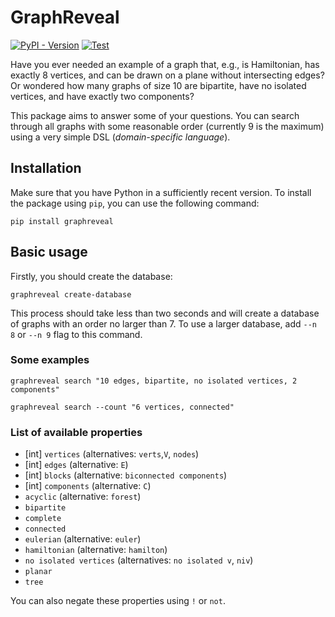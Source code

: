 # GraphReveal

[![PyPI - Version](https://img.shields.io/pypi/v/graphreveal)](https://pypi.org/project/graphreveal/)
[![Test](https://github.com/mdbrnowski/GraphReveal/actions/workflows/test.yml/badge.svg)](https://github.com/mdbrnowski/GraphReveal/actions/workflows/test.yml)

Have you ever needed an example of a graph that, e.g., is Hamiltonian, has exactly 8 vertices, and can be drawn on a plane without intersecting edges? Or wondered how many graphs of size 10 are bipartite, have no isolated vertices, and have exactly two components?

This package aims to answer some of your questions. You can search through all graphs with some reasonable order (currently 9 is the maximum) using a very simple DSL (*domain-specific language*).

## Installation

Make sure that you have Python in a sufficiently recent version. To install the package using `pip`, you can use the following command:

```shell
pip install graphreveal
```

## Basic usage

Firstly, you should create the database:

```shell
graphreveal create-database
```

This process should take less than two seconds and will create a database of graphs with an order no larger than 7. To use a larger database, add `--n 8` or `--n 9` flag to this command.

### Some examples

```shell
graphreveal search "10 edges, bipartite, no isolated vertices, 2 components"
```

```shell
graphreveal search --count "6 vertices, connected"
```

### List of available properties

* [int] `vertices` (alternatives: `verts`,`V`, `nodes`)
* [int] `edges` (alternative: `E`)
* [int] `blocks` (alternative: `biconnected components`)
* [int] `components` (alternative: `C`)
* `acyclic` (alternative: `forest`)
* `bipartite`
* `complete`
* `connected`
* `eulerian` (alternative: `euler`)
* `hamiltonian` (alternative: `hamilton`)
* `no isolated vertices` (alternatives: `no isolated v`, `niv`)
* `planar`
* `tree`

You can also negate these properties using `!` or `not`.
